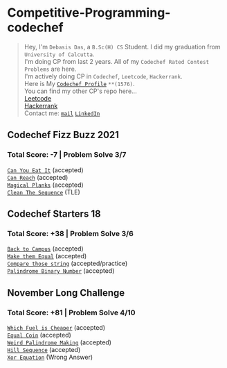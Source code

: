 # **Competitive-Programming-codechef**
>  
>Hey, I'm `Debasis Das`, a `B.Sc(H) CS` Student. I did my graduation from `University of Calcutta`.  
>I'm doing CP from last 2 years. All of my `Codechef Rated Contest Problems` are here.  
>I'm actively doing CP in `Codechef`, `Leetcode`, `Hackerrank`.  
>Here is My [`Codechef Profile`](https://www.codechef.com/users/deba_98) `**(1576)`.  
>You can find my other CP's repo here...  
>[Leetcode]()  
>[Hackerrank]()  
>Contact me: [`mail`](to.debasisdas.cu@gmail.com) [`LinkedIn`](https://www.linkedin.com/in/debasis-das-0a05021a4/)
>  

## Codechef Fizz Buzz 2021
### Total Score: -7 | Problem Solve 3/7
   [`Can You Eat It`](https://www.codechef.com/FZBZ21C/problems/COMPCAND) (accepted)  
   [`Can Reach`](https://www.codechef.com/FZBZ21C/problems/CAN_REACH) (accepted)  
   [`Magical Planks`](https://www.codechef.com/FZBZ21C/problems/MKGPLNKS) (accepted)  
   [`Clean The Sequence`](https://www.codechef.com/FZBZ21C/problems/CLESEQ) (TLE)  

## Codechef Starters 18
### Total Score: +38 | Problem Solve 3/6
   [`Back to Campus`](https://www.codechef.com/START18C/problems/MINDAYSRET) (accepted)  
   [`Make them Equal`](https://www.codechef.com/START18C/problems/MAKEEQUAL) (accepted)   
   [`Compare those string`](https://www.codechef.com/START18C/problems/MAKEEQUAL) (accepted/practice)  
   [`Palindrome Binary Number`](https://www.codechef.com/START18C/problems/PALSUM) (accepted)  

## November Long Challenge
### Total Score: +81 | Problem Solve 4/10
   [`Which Fuel is Cheaper`](https://www.codechef.com/NOV21C/problems/CHEAPFUEL) (accepted)  
   [`Equal Coin`](https://www.codechef.com/NOV21C/problems/EQUALCOIN) (accepted)  
   [`Weird Palindrome Making`](https://www.codechef.com/NOV21C/problems/MAKEPAL) (accepted)  
   [`Hill Sequence`](https://www.codechef.com/NOV21C/problems/HILLSEQ) (accepted)  
   [`Xor Equation`](https://www.codechef.com/NOV21C/problems/XOREQN) (Wrong Answer)  
   
